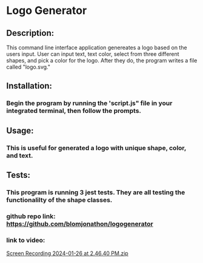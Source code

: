 # Logo Generator
  ## Description:
  This command line interface application genereates a logo based on the users input. User can input text, text color, select from three different shapes, and pick a color for the logo. After they do, the program writes a file called "logo.svg."
  ## Installation: 
  ### Begin the program by running the 'script.js" file in your integrated terminal, then follow the prompts.
  ## Usage: 
  ### This is useful for generated a logo with unique shape, color, and text.
  ## Tests: 
  ### This program is running 3 jest tests. They are all testing the functionalilty of the shape classes.
  
  ### github repo link: https://github.com/blomjonathon/logogenerator
  
  ### link to video: 
  
  [Screen Recording 2024-01-26 at 2.46.40 PM.zip](https://github.com/blomjonathon/logogenerator/files/14069504/Screen.Recording.2024-01-26.at.2.46.40.PM.zip)

        
